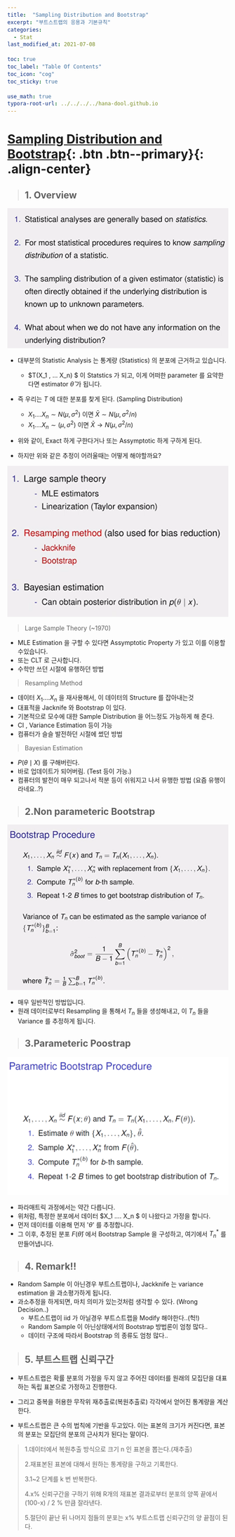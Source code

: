 ```yaml
---
title:  "Sampling Distribution and Bootstrap"
excerpt: "부트스트랩의 응용과 기본규칙"
categories:
  - Stat
last_modified_at: 2021-07-08

toc: true
toc_label: "Table Of Contents"
toc_icon: "cog"
toc_sticky: true

use_math: true
typora-root-url: ../../../../hana-dool.github.io
---
```


# [Sampling Distribution and Bootstrap](#link){: .btn .btn--primary}{: .align-center}

> ## 1. Overview

![png](/assets/images/Stat/14_1.png)

- 대부분의 Statistic Analysis 는 통계량 (Statistics) 의 분포에 근거하고 있습니다.
  - $T(X_1 , ... X_n) $ 이 Statstics 가 되고, 이게 어떠한 parameter 를 요약한다면 estimator $\hat{\theta}$  가 됩니다.
- 즉 우리는 $T$ 에 대한 분포를 찾게 된다. (Sampling Distribution)
  - $X_1 .... X_n \sim N(\mu, \sigma^2)$ 이면 $\bar{X}\sim N(\mu, \sigma^2 / n)$ 
  - $X_1 .... X_n \sim (\mu, \sigma^2)$ 이면 $\bar{X} \to N(\mu, \sigma^2 / n)$ 

- 위와 같이, Exact 하게 구한다거나 또는 Assymptotic 하게 구하게 된다. 
- 하지만 위와 같은 추정이 어려울때는 어떻게 해야할까요? 

![png](/assets/images/Stat/14_2.png)

> Large Sample Theory (~1970)

- MLE Estimation 을 구할 수 있다면 Assymptotic Property 가 있고 이를 이용할 수있습니다. 
- 또는 CLT 로 근사합니다. 
- 수학만 쓰던 시절에 유행하던 방법

> Resampling Method 

- 데이터 $X_1....X_n$ 을 재사용해서, 이 데이터의 Structure 를 잡아내는것 
- 대표적을 Jacknife 와 Bootstrap 이 있다. 
- 기본적으로 모수에 대한 Sample Distribution 을 어느정도 가능하게 해 준다. 
- CI , Variance Estimation 등이 가능
- 컴퓨터가 슬슬 발전하던 시절에 썼던 방법

> Bayesian Estimation

- $P(\theta \mid X)$ 를 구해버린다. 
- 바로 업데이트가 되어버림. (Test 등이 가능.) 
- 컴퓨터의 발전이 매우 되고나서 적분 등이 쉬워지고 나서 유행한 방법 (요즘 유행이라네요..?)

> ## 2.Non parameteric Bootstrap

![png](/assets/images/Stat/14_3.png)

- 매우 일반적인 방법입니다. 
- 원래 데이터로부터 Resampling 을 통해서 $T_n$ 들을 생성해내고, 이 $T_n$ 들을 Variance 를 추정하게 됩니다. 

> ## 3.Parameteric Poostrap

![png](/assets/images/Stat/14_4.png)

- 파라매트릭 과정에서는 약간 다릅니다.
- 위처럼, 특정한 분포에서  데이터 $X_1 .... X_n $ 이 나왔다고 가정을 합니다.
- 먼저 데이터를 이용해 먼저 '$\theta$' 를 추정합니다. 
- 그 이후, 추정된 분포 $F(\hat \theta)$ 에서 Bootstrap Sample 을 구성하고, 여기에서 $T_n^*$ 를 만들어냅니다. 

> ## 4. Remark!!

- Random Sample 이 아닌경우 부트스트랩이나, Jackknife 는 variance estimation 을 과소평가하게 됩니다. 
- 과소추정을 하게되면, 마치 의미가 있는것처럼 생각할 수 있다. (Wrong Decision..) 
  - 부트스트랩이 iid 가 아닐경우 부트스트랩을 Modify 해야한다..(헉!)
  - Random Sample 이 아닌상태에서의 Bootstrap 방법론이 엄청 많다.. 
  - 데이터 구조에 따라서 Bootstrap 의 종류도 엄청 많다.. 

> ## 5. 부트스트랩 신뢰구간

- 부트스트랩은 확률 분포의 가정을 두지 않고 주어진 데이터를 원래의 모집단을 대표하는 독립 표본으로 가정하고 진행한다. 
- 그리고 중복을 허용한 무작위 재추출로(복원추출로) 각각에서 얻어진 통계량을 계산한다.

- 부트스트랩은 큰 수의 법칙에 기반을 두고있다. 이는 표본의 크기가 커진다면, 표본의 분포는 모집단의 분포의 근사치가 된다는 말이다. 

> 1.데이터에서 복원추출 방식으로 크기 n 인 표본을 뽑는다.(재추출)
>
> 2.재표본된 표본에 대해서 원하는 통계량을 구하고 기록한다.
>
> 3.1~2 단계를 k 번 반복한다.
>
> 4.x% 신뢰구간을 구하기 위해 R개의 재표본 결과로부터 분포의 양쪽 끝에서 (100-x) / 2 % 만큼 잘라낸다.
>
> 5.절단이 끝난 뒤 나머지 점들의 분포는 x% 부트스트랩 신뢰구간의 양 끝점이 된다.
